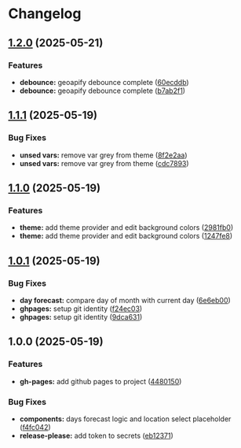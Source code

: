 # Changelog

## [1.2.0](https://github.com/jvlerner/weather-api/compare/v1.1.1...v1.2.0) (2025-05-21)


### Features

* **debounce:** geoapify debounce complete ([60ecddb](https://github.com/jvlerner/weather-api/commit/60ecddb170537973a4da066ab1715fba2302ca89))
* **debounce:** geoapify debounce complete ([b7ab2f1](https://github.com/jvlerner/weather-api/commit/b7ab2f1d75d7ca144377d864bdc8034fbb1d069b))

## [1.1.1](https://github.com/jvlerner/weather-api/compare/v1.1.0...v1.1.1) (2025-05-19)


### Bug Fixes

* **unsed vars:** remove var grey from theme ([8f2e2aa](https://github.com/jvlerner/weather-api/commit/8f2e2aaa59c76410d03a2bcdd33c77ef3ed1de13))
* **unsed vars:** remove var grey from theme ([cdc7893](https://github.com/jvlerner/weather-api/commit/cdc78937b83be99676bc9021b8c7e37ced46023c))

## [1.1.0](https://github.com/jvlerner/weather-api/compare/v1.0.1...v1.1.0) (2025-05-19)


### Features

* **theme:** add theme provider and edit background colors ([2981fb0](https://github.com/jvlerner/weather-api/commit/2981fb03b92eb0f8e459450042d16d9276528830))
* **theme:** add theme provider and edit background colors ([1247fe8](https://github.com/jvlerner/weather-api/commit/1247fe864b28e02b166e80540d842d7057d7a14f))

## [1.0.1](https://github.com/jvlerner/weather-api/compare/v1.0.0...v1.0.1) (2025-05-19)


### Bug Fixes

* **day forecast:** compare day of month with current day ([6e6eb00](https://github.com/jvlerner/weather-api/commit/6e6eb0087d4d7b007d1d6fe9272011dfdb8e63bb))
* **ghpages:** setup git identity ([f24ec03](https://github.com/jvlerner/weather-api/commit/f24ec038c34bfeadab65fcf1a1578723039d3f47))
* **ghpages:** setup git identity ([9dca631](https://github.com/jvlerner/weather-api/commit/9dca6317d4eab2772608c2e739089a6c344206b4))

## 1.0.0 (2025-05-19)


### Features

* **gh-pages:** add github pages to project ([4480150](https://github.com/jvlerner/weather-api/commit/4480150b1ad1e353443ead65ff79e1203d29d30a))


### Bug Fixes

* **components:** days forecast logic and location select placeholder ([f4fc042](https://github.com/jvlerner/weather-api/commit/f4fc0427e0c530e782847a55d11d71abb94c5c1b))
* **release-please:** add token to secrets ([eb12371](https://github.com/jvlerner/weather-api/commit/eb12371f68b94e8ccd7db60374aecf0e94b41685))
